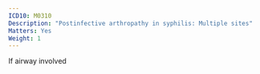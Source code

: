 ```yaml
---
ICD10: M0310
Description: "Postinfective arthropathy in syphilis: Multiple sites"
Matters: Yes
Weight: 1
---
```

If airway involved
